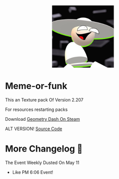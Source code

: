 <p align=center>
  <img src="pack.png" alt="BAMBI IS BACK???" width=200 />
</p>

# Meme-or-funk
This an Texture pack Of Version 2.207

For resources restarting packs

Download [Geometry Dash On Steam](https://store.steampowered.com/app/322170/Geometry_Dash/)

ALT VERSION! [Source Code](https://github.com/OppositionStridentCrisis/Meme-or-funkAlt/)

# More Changelog :eagle:
The Event Weekly Dusted On May 11
- Like PM 6:06 Event!
